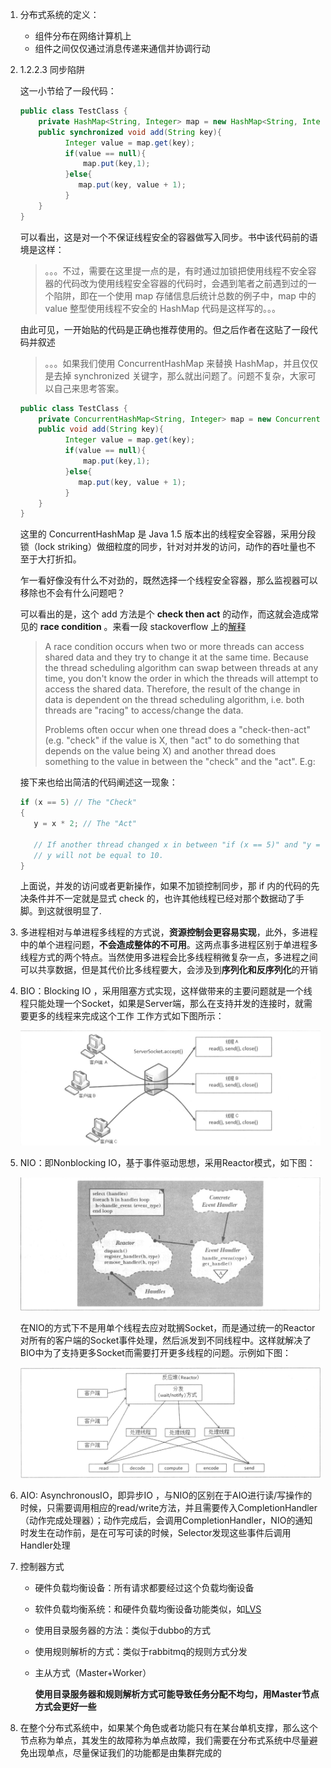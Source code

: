 1. 分布式系统的定义：

   - 组件分布在网络计算机上
   - 组件之间仅仅通过消息传递来通信并协调行动

2. 1.2.2.3 同步陷阱

   这一小节给了一段代码：

   ```java
   public class TestClass {
       private HashMap<String, Integer> map = new HashMap<String, Integer>();
       public synchronized void add(String key){
             Integer value = map.get(key);
             if(value == null){
                 map.put(key,1);
             }else{
                map.put(key, value + 1);
             }
       }  
   }
   ```

   可以看出，这是对一个不保证线程安全的容器做写入同步。书中该代码前的语境是这样：

   > 。。。不过，需要在这里提一点的是，有时通过加锁把使用线程不安全容器的代码改为使用线程安全容器的代码时，会遇到笔者之前遇到过的一个陷阱，即在一个使用 map 存储信息后统计总数的例子中，map 中的 value 整型使用线程不安全的 HashMap 代码是这样写的。。。

   由此可见，一开始贴的代码是正确也推荐使用的。但之后作者在这贴了一段代码并叙述

   >。。。如果我们使用 ConcurrentHashMap 来替换 HashMap，并且仅仅是去掉 synchronized 关键字，那么就出问题了。问题不复杂，大家可以自己来思考答案。

   ```java
   public class TestClass {
       private ConcurrentHashMap<String, Integer> map = new ConcurrentHashMap<String, Integer>();
       public void add(String key){
             Integer value = map.get(key);
             if(value == null){
                 map.put(key,1);
             }else{
                map.put(key, value + 1);
             }
       }  
   }
   ```

   这里的 ConcurrentHashMap 是 Java 1.5 版本出的线程安全容器，采用分段锁（lock striking）做细粒度的同步，针对对并发的访问，动作的吞吐量也不至于大打折扣。

   乍一看好像没有什么不对劲的，既然选择一个线程安全容器，那么监视器可以移除也不会有什么问题吧？

   可以看出的是，这个 add 方法是个 **check then act** 的动作，而这就会造成常见的 **race condition** 。来看一段 stackoverflow 上的[解释](http://stackoverflow.com/questions/34510/what-is-a-race-condition)

   > A race condition occurs when two or more threads can access shared data and they try to change it at the same time. Because the thread scheduling algorithm can swap between threads at any time, you don't know the order in which the threads will attempt to access the shared data. Therefore, the result of the change in data is dependent on the thread scheduling algorithm, i.e. both threads are "racing" to access/change the data.
   >
   > Problems often occur when one thread does a "check-then-act" (e.g. "check" if the value is X, then "act" to do something that depends on the value being X) and another thread does something to the value in between the "check" and the "act". E.g:

   接下来也给出简洁的代码阐述这一现象：

   ```java
   if (x == 5) // The "Check"
   {
      y = x * 2; // The "Act"

      // If another thread changed x in between "if (x == 5)" and "y = x * 2" above,
      // y will not be equal to 10.
   }
   ```

   上面说，并发的访问或者更新操作，如果不加锁控制同步，那 if 内的代码的先决条件并不一定就是显式 check 的，也许其他线程已经对那个数据动了手脚。到这就很明显了.

3. 多进程相对与单进程多线程的方式说，**资源控制会更容易实现**，此外，多进程中的单个进程问题，**不会造成整体的不可用**。这两点事多进程区别于单进程多线程方式的两个特点。当然使用多进程会比多线程稍微复杂一点，多进程之间可以共享数据，但是其代价比多线程要大，会涉及到**序列化和反序列化**的开销

4. BIO：Blocking IO ，采用阻塞方式实现，这样做带来的主要问题就是一个线程只能处理一个Socket，如果是Server端，那么在支持并发的连接时，就需要更多的线程来完成这个工作 工作方式如下图所示：

   ![BIO](BIO.png)

5. NIO：即Nonblocking IO，基于事件驱动思想，采用Reactor模式，如下图：

   ![NIO](NIO.png)

   在NIO的方式下不是用单个线程去应对耽搁Socket，而是通过统一的Reactor对所有的客户端的Socket事件处理，然后派发到不同线程中。这样就解决了BIO中为了支持更多Socket而需要打开更多线程的问题。示例如下图：

   ![NIO-example](NIO-example.png)

6. AIO: AsynchronousIO，即异步IO ，与NIO的区别在于AIO进行读/写操作的时候，只需要调用相应的read/write方法，并且需要传入CompletionHandler（动作完成处理器）；动作完成后，会调用CompletionHandler，NIO的通知时发生在动作前，是在可写可读的时候，Selector发现这些事件后调用Handler处理

7. 控制器方式

   - 硬件负载均衡设备：所有请求都要经过这个负载均衡设备

   - 软件负载均衡系统：和硬件负载均衡设备功能类似，如[LVS](http://baike.baidu.com/link?url=PTcFmQMDqQdzceuTVeSCLMKWfaBjbyBcCECtD88ZAsDueznpVWAQPzNKAk_u_KcCnZ6_Yf9fTEKdoZ4mvAcYL_)

   - 使用目录服务器的方法：类似于dubbo的方式

   - 使用规则解析的方式：类似于rabbitmq的规则方式分发

   - 主从方式（Master+Worker）

     **使用目录服务器和规则解析方式可能导致任务分配不均匀，用Master节点方式会更好一些**

8. 在整个分布式系统中，如果某个角色或者功能只有在某台单机支撑，那么这个节点称为单点，其发生的故障称为单点故障，我们需要在分布式系统中尽量避免出现单点，尽量保证我们的功能都是由集群完成的